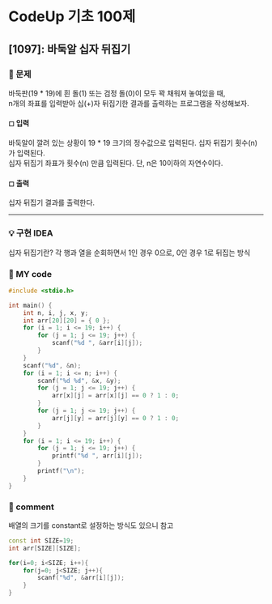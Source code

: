 # CodeUp 기초 100제

## [1097]: 바둑알 십자 뒤집기

### 🌴 문제

바둑판(19 * 19)에 흰 돌(1) 또는 검정 돌(0)이 모두 꽉 채워져 놓여있을 때,<br>
n개의 좌표를 입력받아 십(+)자 뒤집기한 결과를 출력하는 프로그램을 작성해보자.

#### ◻ 입력

바둑알이 깔려 있는 상황이 19 * 19 크기의 정수값으로 입력된다. 십자 뒤집기 횟수(n)가 입력된다.<br>
십자 뒤집기 좌표가 횟수(n) 만큼 입력된다. 단, n은 10이하의 자연수이다.

#### ◻ 출력

십자 뒤집기 결과를 출력한다.

---

### 💡 구현 IDEA

십자 뒤집기란? 각 행과 열을 순회하면서 1인 경우 0으로, 0인 경우 1로 뒤집는 방식

### 🤠 MY code

```c++
#include <stdio.h>

int main() {
	int n, i, j, x, y;
	int arr[20][20] = { 0 };
	for (i = 1; i <= 19; i++) {
		for (j = 1; j <= 19; j++) {
			scanf("%d ", &arr[i][j]);
		}
	}
	scanf("%d", &n);
	for (i = 1; i <= n; i++) {
		scanf("%d %d", &x, &y);
		for (j = 1; j <= 19; j++) {
			arr[x][j] = arr[x][j] == 0 ? 1 : 0;
		}
		for (j = 1; j <= 19; j++) {
			arr[j][y] = arr[j][y] == 0 ? 1 : 0;
		}
	}
	for (i = 1; i <= 19; i++) {
		for (j = 1; j <= 19; j++) {
			printf("%d ", arr[i][j]);
		}
		printf("\n");
	}
}
```

### 📙 comment

배열의 크기를 constant로 설정하는 방식도 있으니 참고
```c++
const int SIZE=19;
int arr[SIZE][SIZE];

for(i=0; i<SIZE; i++){
    for(j=0; j<SIZE; j++){
        scanf("%d", &arr[i][j]);
    }
}
```